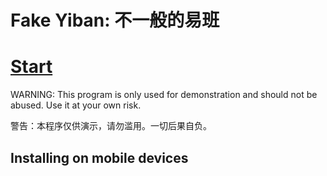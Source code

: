 # Fake Yiban: 不一般的易班

# [Start](https://supertsy5.github.io/fake-yiban/dist)

WARNING: This program is only used for demonstration and should not be abused. Use it at your own risk.

警告：本程序仅供演示，请勿滥用。一切后果自负。

## Installing on mobile devices

